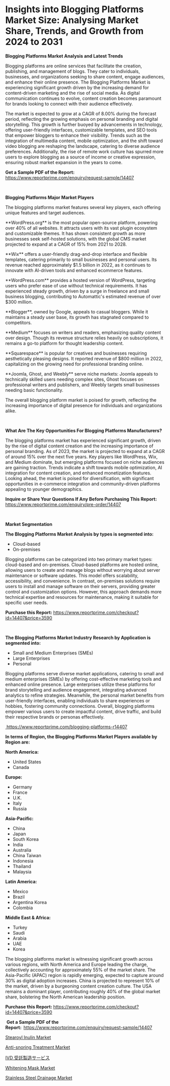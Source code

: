 <p><h1>Insights into Blogging Platforms Market Size: Analysing Market Share, Trends, and Growth from 2024 to 2031</h1></p><p><strong>Blogging Platforms Market Analysis and Latest Trends</strong></p>
<p><p>Blogging platforms are online services that facilitate the creation, publishing, and management of blogs. They cater to individuals, businesses, and organizations seeking to share content, engage audiences, and enhance their online presence. The Blogging Platforms Market is experiencing significant growth driven by the increasing demand for content-driven marketing and the rise of social media. As digital communication continues to evolve, content creation becomes paramount for brands looking to connect with their audience effectively.</p><p>The market is expected to grow at a CAGR of 8.00% during the forecast period, reflecting the growing emphasis on personal branding and digital storytelling. This growth is further buoyed by advancements in technology, offering user-friendly interfaces, customizable templates, and SEO tools that empower bloggers to enhance their visibility. Trends such as the integration of multimedia content, mobile optimization, and the shift toward video blogging are reshaping the landscape, catering to diverse audience preferences. Additionally, the rise of remote work culture has spurred more users to explore blogging as a source of income or creative expression, ensuring robust market expansion in the years to come.</p></p>
<p><strong>Get a Sample PDF of the Report:&nbsp;</strong> <a href="https://www.reportprime.com/enquiry/request-sample/14407">https://www.reportprime.com/enquiry/request-sample/14407</a></p>
<p>&nbsp;</p>
<p><strong>Blogging Platforms Major Market Players</strong></p>
<p><p>The blogging platforms market features several key players, each offering unique features and target audiences. </p><p>**WordPress.org** is the most popular open-source platform, powering over 40% of all websites. It attracts users with its vast plugin ecosystem and customizable themes. It has shown consistent growth as more businesses seek self-hosted solutions, with the global CMS market projected to expand at a CAGR of 15% from 2021 to 2028.</p><p>**Wix** offers a user-friendly drag-and-drop interface and flexible templates, catering primarily to small businesses and personal users. Its revenue reached approximately $1.5 billion in 2022, as it continues to innovate with AI-driven tools and enhanced ecommerce features.</p><p>**WordPress.com** provides a hosted version of WordPress, targeting users who prefer ease of use without technical requirements. It has experienced steady growth, driven by a surge in freelance and small business blogging, contributing to Automattic's estimated revenue of over $300 million.</p><p>**Blogger**, owned by Google, appeals to casual bloggers. While it maintains a steady user base, its growth has stagnated compared to competitors.</p><p>**Medium** focuses on writers and readers, emphasizing quality content over design. Though its revenue structure relies heavily on subscriptions, it remains a go-to platform for thought leadership content.</p><p>**Squarespace** is popular for creatives and businesses requiring aesthetically pleasing designs. It reported revenue of $800 million in 2022, capitalizing on the growing need for professional branding online.</p><p>**Joomla, Ghost, and Weebly** serve niche markets: Joomla appeals to technically skilled users needing complex sites, Ghost focuses on professional writers and publishers, and Weebly targets small businesses needing basic functionality.</p><p>The overall blogging platform market is poised for growth, reflecting the increasing importance of digital presence for individuals and organizations alike.</p></p>
<p>&nbsp;</p>
<p><strong>What Are The Key Opportunities For Blogging Platforms Manufacturers?</strong></p>
<p><p>The blogging platforms market has experienced significant growth, driven by the rise of digital content creation and the increasing importance of personal branding. As of 2023, the market is projected to expand at a CAGR of around 15% over the next five years. Key players like WordPress, Wix, and Medium dominate, but emerging platforms focused on niche audiences are gaining traction. Trends indicate a shift towards mobile optimization, AI integration for content creation, and enhanced monetization features. Looking ahead, the market is poised for diversification, with significant opportunities in e-commerce integration and community-driven platforms appealing to younger demographics.</p></p>
<p><strong>Inquire or Share Your Questions If Any Before Purchasing This Report:</strong> <a href="https://www.reportprime.com/enquiry/pre-order/14407">https://www.reportprime.com/enquiry/pre-order/14407</a></p>
<p>&nbsp;</p>
<p><strong>Market Segmentation</strong></p>
<p><strong>The Blogging Platforms Market Analysis by types is segmented into:</strong></p>
<p><ul><li>Cloud-based</li><li>On-premises</li></ul></p>
<p><p>Blogging platforms can be categorized into two primary market types: cloud-based and on-premises. Cloud-based platforms are hosted online, allowing users to create and manage blogs without worrying about server maintenance or software updates. This model offers scalability, accessibility, and convenience. In contrast, on-premises solutions require users to install and manage software on their servers, providing greater control and customization options. However, this approach demands more technical expertise and resources for maintenance, making it suitable for specific user needs.</p></p>
<p><strong>Purchase this Report:&nbsp;</strong><a href="https://www.reportprime.com/checkout?id=14407&price=3590">https://www.reportprime.com/checkout?id=14407&price=3590</a></p>
<p>&nbsp;</p>
<p><strong>The Blogging Platforms Market Industry Research by Application is segmented into:</strong></p>
<p><ul><li>Small and Medium Enterprises (SMEs)</li><li>Large Enterprises</li><li>Personal</li></ul></p>
<p><p>Blogging platforms serve diverse market applications, catering to small and medium enterprises (SMEs) by offering cost-effective marketing tools and enhanced online presence. Large enterprises utilize these platforms for brand storytelling and audience engagement, integrating advanced analytics to refine strategies. Meanwhile, the personal market benefits from user-friendly interfaces, enabling individuals to share experiences or hobbies, fostering community connections. Overall, blogging platforms empower various users to create impactful content, drive traffic, and build their respective brands or personas effectively.</p></p>
<p><a href="https://www.reportprime.com/blogging-platforms-r14407">&nbsp;https://www.reportprime.com/blogging-platforms-r14407</a></p>
<p><strong>In terms of Region, the Blogging Platforms Market Players available by Region are:</strong></p>
<p>
    <p> <strong> North America: </strong>
        <ul>
            <li>United States</li>
            <li>Canada</li>
        </ul>
        </p> 
    <p> <strong> Europe: </strong>
        <ul>
            <li>Germany</li>
            <li>France</li>
            <li>U.K.</li>
            <li>Italy</li>
            <li>Russia</li>
        </ul>
        </p> 
    <p> <strong> Asia-Pacific: </strong>
        <ul>
            <li>China</li>
            <li>Japan</li>
            <li>South Korea</li>
            <li>India</li>
            <li>Australia</li>
            <li>China Taiwan</li>
            <li>Indonesia</li>
            <li>Thailand</li>
            <li>Malaysia</li>
        </ul>
        </p> 
    <p> <strong> Latin America: </strong>
        <ul>
            <li>Mexico</li>
            <li>Brazil</li>
            <li>Argentina Korea</li>
            <li>Colombia</li>
        </ul>
        </p> 
    <p> <strong> Middle East & Africa: </strong>
        <ul>
            <li>Turkey</li>
            <li>Saudi</li>
            <li>Arabia</li>
            <li>UAE</li>
            <li>Korea</li>
        </ul>
    </p>
    </p>
<p><p>The blogging platforms market is witnessing significant growth across various regions, with North America and Europe leading the charge, collectively accounting for approximately 55% of the market share. The Asia-Pacific (APAC) region is rapidly emerging, expected to capture around 30% as digital adoption increases. China is projected to represent 10% of the market, driven by a burgeoning content creation culture. The USA remains a dominant player, contributing roughly 40% of the global market share, bolstering the North American leadership position.</p></p>
<p><strong>Purchase this Report: </strong><a href="https://www.reportprime.com/checkout?id=14407&price=3590">https://www.reportprime.com/checkout?id=14407&price=3590</a></p>
<p>&nbsp;<strong>Get a Sample PDF of the Report:&nbsp;&nbsp;</strong><a href="https://www.reportprime.com/enquiry/request-sample/14407">https://www.reportprime.com/enquiry/request-sample/14407</a></p>
<p><strong></strong></p>
<p><p><a href="https://issuu.com/reportprime-2/docs/stearoyl-inulin-market-size-2030.pp_26327a747d9158">Stearoyl Inulin Market</a></p><p><a href="https://medium.com/@kaitlynkristyfj136/the-comprehensive-anti-snoring-treatment-market-research-report-is-essential-for-understanding-30c55e7070f7">Anti-snoring Treatment Market</a></p><p><a href="https://medium.com/@lindakreitz2023/ivd-contract-manufacturing-service-market-%E3%81%AF-%E3%82%B3%E3%82%B9%E3%83%88%E7%AE%A1%E7%90%86%E3%81%A8%E5%8A%B9%E7%8E%87%E5%90%91%E4%B8%8A%E3%82%92%E5%84%AA%E5%85%88%E3%81%97%E3%81%BE%E3%81%99-%E3%81%95%E3%82%89%E3%81%AB-%E5%A0%B1%E5%91%8A%E6%9B%B8%E3%81%AF%E5%B8%82%E5%A0%B4%E3%81%AE%E9%9C%80%E8%A6%81%E9%9D%A2%E3%81%A8%E4%BE%9B%E7%B5%A6%E9%9D%A2%E3%81%AE%E4%B8%A1%E6%96%B9%E3%82%92%E3%82%AB%E3%83%90%E3%83%BC%E3%81%97%E3%81%A6%E3%81%84%E3%81%BE%E3%81%99-ivd-86065c68d86a">IVD 受託製造サービス</a></p><p><a href="https://medium.com/@kaylagreenj1521/whitening-mask-market-insights-market-products-and-regional-analysis-forecasted-for-period-from-20159d664f81">Whitening Mask Market</a></p><p><a href="https://www.linkedin.com/pulse/stainless-steel-drainage-market-research-report-includes-tjo2c?trackingId=MUzl6A%2B4TsaisUchUSHZvw%3D%3D">Stainless Steel Drainage Market</a></p></p>